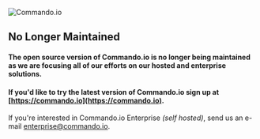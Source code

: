 ![Commando.io](https://static.commando.io/img/commando.png)

No Longer Maintained
---------------------------------------------

#### The open source version of Commando.io is no longer being maintained as we are focusing all of our efforts on our hosted and enterprise solutions.

#### If you'd like to try the latest version of Commando.io sign up at [https://commando.io](https://commando.io).

If you're interested in Commando.io Enterprise *(self hosted)*, send us an e-mail [enterprise@commando.io](mailto:enterprise@commando.io).
